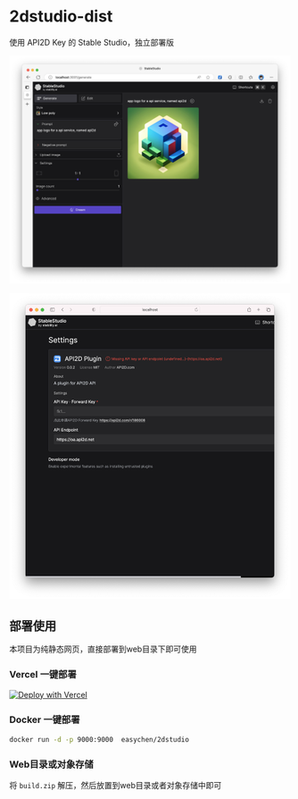 # 2dstudio-dist

使用 API2D Key 的 Stable Studio，独立部署版

![](images/20230801145646.png)

![](images/20230801145229.png)

## 部署使用

本项目为纯静态网页，直接部署到web目录下即可使用

### Vercel 一键部署

[![Deploy with Vercel](https://vercel.com/button)](https://vercel.com/new/clone?repository-url=https%3A%2F%2Fgithub.com%2Feasychen%2F2dstudio-dist.git&root-directory=build)


### Docker 一键部署

```bash
docker run -d -p 9000:9000  easychen/2dstudio
```

### Web目录或对象存储

将 `build.zip` 解压，然后放置到web目录或者对象存储中即可




